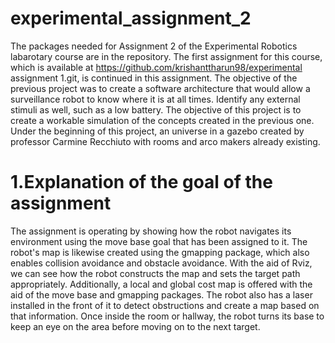 # experimental_assignment_2
The packages needed for Assignment 2 of the Experimental Robotics labarotary course are in the repository. The first assignment for this course, which is available at https://github.com/krishanttharun98/experimental assignment 1.git, is continued in this assignment. The objective of the previous project was to create a software architecture that would allow a surveillance robot to know where it is at all times. Identify any external stimuli as well, such as a low battery. The objective of this project is to create a workable simulation of the concepts created in the previous one. Under the beginning of this project, an universe in a gazebo created by professor Carmine Recchiuto with rooms and arco makers already existing.

# 1.Explanation of the goal of the assignment
The assignment is operating by showing how the robot navigates its environment using the move base goal that has been assigned to it. The robot's map is likewise created using the gmapping package, which also enables collision avoidance and obstacle avoidance. With the aid of Rviz, we can see how the robot constructs the map and sets the target path appropriately. Additionally, a local and global cost map is offered with the aid of the move base and gmapping packages. The robot also has a laser installed in the front of it to detect obstructions and create a map based on that information. Once inside the room or hallway, the robot turns its base to keep an eye on the area before moving on to the next target.

